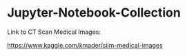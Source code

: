 # Jupyter-Notebook-Collection

Link to CT Scan Medical Images:

https://www.kaggle.com/kmader/siim-medical-images
